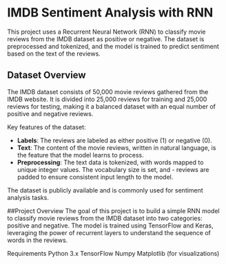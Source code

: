 # IMDB Sentiment Analysis with RNN

This project uses a Recurrent Neural Network (RNN) to classify movie reviews from the IMDB dataset as positive or negative. The dataset is preprocessed and tokenized, and the model is trained to predict sentiment based on the text of the reviews.

## Dataset Overview
The IMDB dataset consists of 50,000 movie reviews gathered from the IMDB website. It is divided into 25,000 reviews for training and 25,000 reviews for testing, making it a balanced dataset with an equal number of positive and negative reviews.

Key features of the dataset:

- **Labels**: The reviews are labeled as either positive (1) or negative (0).
- **Text**: The content of the movie reviews, written in natural language, is the feature that the model learns to process.
- **Preprocessing**: The text data is tokenized, with words mapped to unique integer values. The vocabulary size is set, and - reviews are padded to ensure consistent input length to the model.

The dataset is publicly available and is commonly used for sentiment analysis tasks.

##Project Overview
The goal of this project is to build a simple RNN model to classify movie reviews from the IMDB dataset into two categories: positive and negative. The model is trained using TensorFlow and Keras, leveraging the power of recurrent layers to understand the sequence of words in the reviews.

Requirements
Python 3.x
TensorFlow
Numpy
Matplotlib (for visualizations)
